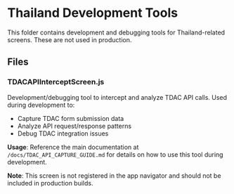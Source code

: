 # Thailand Development Tools

This folder contains development and debugging tools for Thailand-related screens. These are not used in production.

## Files

### TDACAPIInterceptScreen.js
Development/debugging tool to intercept and analyze TDAC API calls. Used during development to:
- Capture TDAC form submission data
- Analyze API request/response patterns
- Debug TDAC integration issues

**Usage**: Reference the main documentation at `/docs/TDAC_API_CAPTURE_GUIDE.md` for details on how to use this tool during development.

**Note**: This screen is not registered in the app navigator and should not be included in production builds.
